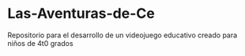 # Las-Aventuras-de-Ce
Repositorio para el desarrollo de un videojuego educativo creado para niños de 4t0 grados
